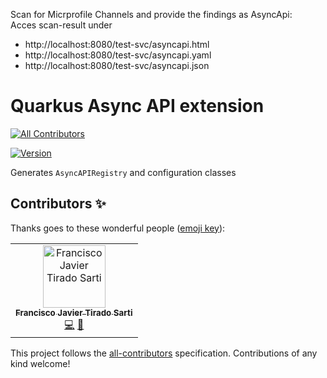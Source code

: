 Scan for Micrprofile Channels and provide the findings as AsyncApi:<br>
Acces scan-result under
* http://localhost:8080/test-svc/asyncapi.html
* http://localhost:8080/test-svc/asyncapi.yaml
* http://localhost:8080/test-svc/asyncapi.json

# Quarkus Async API extension
<!-- ALL-CONTRIBUTORS-BADGE:START - Do not remove or modify this section -->
[![All Contributors](https://img.shields.io/badge/all_contributors-1-orange.svg?style=flat-square)](#contributors-)
<!-- ALL-CONTRIBUTORS-BADGE:END -->

[![Version](https://img.shields.io/maven-central/v/io.quarkiverse.asyncapi/quarkus-asyncapi?logo=apache-maven&style=for-the-badge)](https://search.maven.org/artifact/io.quarkiverse.asyncapi/quarkus-asyncapi)

Generates `AsyncAPIRegistry` and configuration classes

## Contributors ✨

Thanks goes to these wonderful people ([emoji key](https://allcontributors.org/docs/en/emoji-key)):

<!-- ALL-CONTRIBUTORS-LIST:START - Do not remove or modify this section -->
<!-- prettier-ignore-start -->
<!-- markdownlint-disable -->
<table>
  <tbody>
    <tr>
      <td align="center"><a href="https://github.com/fjtirado"><img src="https://avatars.githubusercontent.com/u/65240126?v=4?s=100" width="100px;" alt="Francisco Javier Tirado Sarti"/><br /><sub><b>Francisco Javier Tirado Sarti</b></sub></a><br /><a href="https://github.com/quarkiverse/quarkus-asyncapi/commits?author=fjtirado" title="Code">💻</a> <a href="#maintenance-fjtirado" title="Maintenance">🚧</a></td>
    </tr>
  </tbody>
</table>

<!-- markdownlint-restore -->
<!-- prettier-ignore-end -->

<!-- ALL-CONTRIBUTORS-LIST:END -->

This project follows the [all-contributors](https://github.com/all-contributors/all-contributors) specification. Contributions of any kind welcome!
